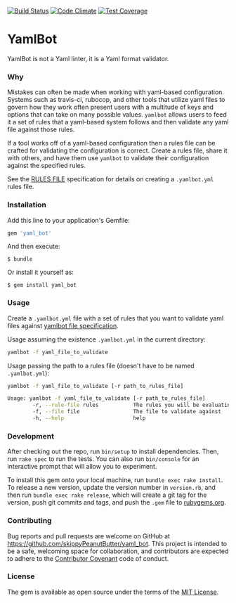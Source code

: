 [![Build Status](https://travis-ci.org/skippyPeanutButter/yaml_bot.svg?branch=master)](https://travis-ci.org/skippyPeanutButter/yaml_bot)
[![Code Climate](https://codeclimate.com/github/skippyPeanutButter/yaml_bot/badges/gpa.svg)](https://codeclimate.com/github/skippyPeanutButter/yaml_bot)
[![Test Coverage](https://codeclimate.com/github/skippyPeanutButter/yaml_bot/badges/coverage.svg)](https://codeclimate.com/github/skippyPeanutButter/yaml_bot/coverage)

# YamlBot

YamlBot is not a Yaml linter, it is a Yaml format validator.


### Why

Mistakes can often be made when working with yaml-based configuration. Systems
such as travis-ci, rubocop, and other tools that utilize yaml files to govern
how they work often present users with a multitude of keys and options that can
take on many possible values. `yamlbot` allows users to feed it a set of rules
that a yaml-based system follows and then validate any yaml file against those
rules.

If a tool works off of a yaml-based configuration then a rules file can be
crafted for validating the configuration is correct. Create a rules file, share
it with others, and have them use `yamlbot` to validate their configuration
against the specified rules.

See the [RULES FILE](RULES_DEFINITION.md) specification for details on creating
a `.yamlbot.yml` rules file.

### Installation

Add this line to your application's Gemfile:

```ruby
gem 'yaml_bot'
```

And then execute:

    $ bundle

Or install it yourself as:

    $ gem install yaml_bot

### Usage

Create a `.yamlbot.yml` file with a set of rules that you want to validate yaml
files against [yamlbot file specification](RULES_DEFINITION.md).

Usage assuming the existence `.yamlbot.yml` in the current directory:

```bash
yamlbot -f yaml_file_to_validate
```

Usage passing the path to a rules file
(doesn't have to be named `.yamlbot.yml`):

```bash
yamlbot -f yaml_file_to_validate [-r path_to_rules_file]
```

```bash
Usage: yamlbot -f yaml_file_to_validate [-r path_to_rules_file]
        -r, --rule-file rules           The rules you will be evaluating your yaml against
        -f, --file file                 The file to validate against
        -h, --help                      help
```

### Development

After checking out the repo, run `bin/setup` to install dependencies. Then, run
`rake spec` to run the tests. You can also run `bin/console` for an interactive
prompt that will allow you to experiment.

To install this gem onto your local machine, run `bundle exec rake install`. To
release a new version, update the version number in `version.rb`, and then run
`bundle exec rake release`, which will create a git tag for the version, push
git commits and tags, and push the `.gem` file to
[rubygems.org](https://rubygems.org).

### Contributing

Bug reports and pull requests are welcome on GitHub at
https://github.com/skippyPeanutButter/yaml_bot. This project is intended to be a
safe, welcoming space for collaboration, and contributors are expected to adhere
to the [Contributor Covenant](http://contributor-covenant.org) code of conduct.


### License

The gem is available as open source under the terms of the [MIT
License](http://opensource.org/licenses/MIT).
